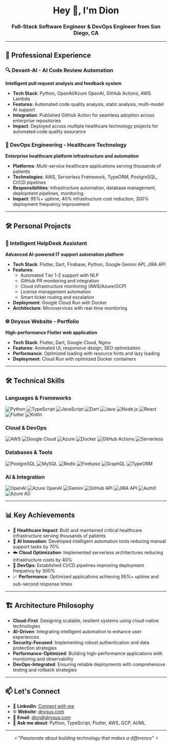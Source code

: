 <h1 align="center">Hey 👋, I'm Dion</h1>
<h3 align="center">Full-Stack Software Engineer & DevOps Engineer from San Diego, CA</h3>

---

## 💼 Professional Experience

### 🔍 Devant-AI - AI Code Review Automation
**Intelligent pull request analysis and feedback system**
- **Tech Stack**: Python, OpenAI/Azure OpenAI, GitHub Actions, AWS Lambda
- **Features**: Automated code quality analysis, static analysis, multi-model AI support
- **Integration**: Published GitHub Action for seamless adoption across enterprise repositories
- **Impact**: Deployed across multiple healthcare technology projects for automated code quality assurance

### 🏢 DevOps Engineering - Healthcare Technology
**Enterprise healthcare platform infrastructure and automation**
- **Platforms**: Multi-service healthcare applications serving thousands of patients
- **Technologies**: AWS, Serverless Framework, TypeORM, PostgreSQL, CI/CD pipelines
- **Responsibilities**: Infrastructure automation, database management, deployment pipelines, monitoring
- **Impact**: 95%+ uptime, 40% infrastructure cost reduction, 300% deployment frequency improvement

---

## 🛠️ Personal Projects

### 🤖 Intelligent HelpDesk Assistant
**Advanced AI-powered IT support automation platform**
- **Tech Stack**: Flutter, Dart, Firebase, Python, Google Gemini API, JIRA API
- **Features**: 
  - Automated Tier 1-2 support with NLP
  - GitHub PR monitoring and integration
  - Cloud infrastructure monitoring (AWS/Azure/GCP)
  - License management automation
  - Smart ticket routing and escalation
- **Deployment**: Google Cloud Run with Docker
- **Architecture**: Microservices with real-time monitoring

### 🌐 Dnysus Website - Portfolio
**High-performance Flutter web application**
- **Tech Stack**: Flutter, Dart, Google Cloud, Nginx
- **Features**: Animated UI, responsive design, SEO optimization
- **Performance**: Optimized loading with resource hints and lazy loading
- **Deployment**: Cloud Run with optimized Docker containers

---

## 🛠️ Technical Skills

### **Languages & Frameworks**
![Python](https://img.shields.io/badge/-Python-3776AB?style=flat-square&logo=python&logoColor=white)
![TypeScript](https://img.shields.io/badge/-TypeScript-007ACC?style=flat-square&logo=typescript&logoColor=white)
![JavaScript](https://img.shields.io/badge/-JavaScript-F7DF1E?style=flat-square&logo=javascript&logoColor=black)
![Dart](https://img.shields.io/badge/-Dart-0175C2?style=flat-square&logo=dart&logoColor=white)
![Java](https://img.shields.io/badge/-Java-ED8B00?style=flat-square&logo=java&logoColor=white)
![Node.js](https://img.shields.io/badge/-Node.js-43853D?style=flat-square&logo=node.js&logoColor=white)
![React](https://img.shields.io/badge/-React-61DAFB?style=flat-square&logo=react&logoColor=black)
![Flutter](https://img.shields.io/badge/-Flutter-02569B?style=flat-square&logo=flutter&logoColor=white)
![Kotlin](https://img.shields.io/badge/-Kotlin-7F52FF?style=flat-square&logo=kotlin&logoColor=white)

### **Cloud & DevOps**
![AWS](https://img.shields.io/badge/-AWS-232F3E?style=flat-square&logo=amazon-aws&logoColor=white)
![Google Cloud](https://img.shields.io/badge/-Google%20Cloud-4285F4?style=flat-square&logo=google-cloud&logoColor=white)
![Azure](https://img.shields.io/badge/-Azure-0089D0?style=flat-square&logo=microsoft-azure&logoColor=white)
![Docker](https://img.shields.io/badge/-Docker-2496ED?style=flat-square&logo=docker&logoColor=white)
![GitHub Actions](https://img.shields.io/badge/-GitHub%20Actions-2088FF?style=flat-square&logo=github-actions&logoColor=white)
![Serverless](https://img.shields.io/badge/-Serverless-FD5750?style=flat-square&logo=serverless&logoColor=white)

### **Databases & Tools**
![PostgreSQL](https://img.shields.io/badge/-PostgreSQL-336791?style=flat-square&logo=postgresql&logoColor=white)
![MySQL](https://img.shields.io/badge/-MySQL-4479A1?style=flat-square&logo=mysql&logoColor=white)
![Redis](https://img.shields.io/badge/-Redis-DC382D?style=flat-square&logo=redis&logoColor=white)
![Firebase](https://img.shields.io/badge/-Firebase-FFCA28?style=flat-square&logo=firebase&logoColor=black)
![GraphQL](https://img.shields.io/badge/-GraphQL-E10098?style=flat-square&logo=graphql&logoColor=white)
![TypeORM](https://img.shields.io/badge/-TypeORM-FE0803?style=flat-square&logoColor=white)

### **AI & Integration**
![OpenAI](https://img.shields.io/badge/-OpenAI-412991?style=flat-square&logo=openai&logoColor=white)
![Azure OpenAI](https://img.shields.io/badge/-Azure%20OpenAI-0089D0?style=flat-square&logo=microsoft-azure&logoColor=white)
![Gemini](https://img.shields.io/badge/-Gemini%20API-4285F4?style=flat-square&logo=google&logoColor=white)
![GitHub API](https://img.shields.io/badge/-GitHub%20API-181717?style=flat-square&logo=github&logoColor=white)
![JIRA API](https://img.shields.io/badge/-JIRA%20API-0052CC?style=flat-square&logo=jira&logoColor=white)
![Auth0](https://img.shields.io/badge/-Auth0-EB5424?style=flat-square&logo=auth0&logoColor=white)
![Azure AD](https://img.shields.io/badge/-Azure%20AD-0078D4?style=flat-square&logo=microsoft&logoColor=white)

---

## 📊 Key Achievements

- 🏥 **Healthcare Impact**: Built and maintained critical healthcare infrastructure serving thousands of patients
- 🤖 **AI Innovation**: Developed intelligent automation tools reducing manual support tasks by 70%
- ☁️ **Cloud Optimization**: Implemented serverless architectures reducing infrastructure costs by 40%
- 🔄 **DevOps**: Established CI/CD pipelines improving deployment frequency by 300%
- 📈 **Performance**: Optimized applications achieving 95%+ uptime and sub-second response times

---

## 🏗️ Architecture Philosophy

- **Cloud-First**: Designing scalable, resilient systems using cloud-native technologies
- **AI-Driven**: Integrating intelligent automation to enhance user experiences
- **Security-Focused**: Implementing robust authentication and data protection strategies
- **Performance-Optimized**: Building high-performance applications with monitoring and observability
- **DevOps-Integrated**: Ensuring reliable deployments with comprehensive testing and rollback strategies

---

## 📫 Let's Connect

- 💼 **LinkedIn**: [Connect with me](https://linkedin.com/in/dionlwilliams)
- 🌐 **Website**: [dnysus.com](https://dnysus.com)
- 📧 **Email**: [dion@dnysus.com](mailto:dion@dnysus.com)
- 💬 **Ask me about**: Python, TypeScript, Flutter, AWS, GCP, AI/ML
---

<p align="center">
  <i>⚡ "Passionate about building technology that makes a difference" ⚡</i>
</p>
